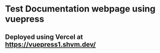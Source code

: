 # Test Documentation webpage using vuepress

## Deployed using Vercel at https://vuepress1.shvm.dev/
